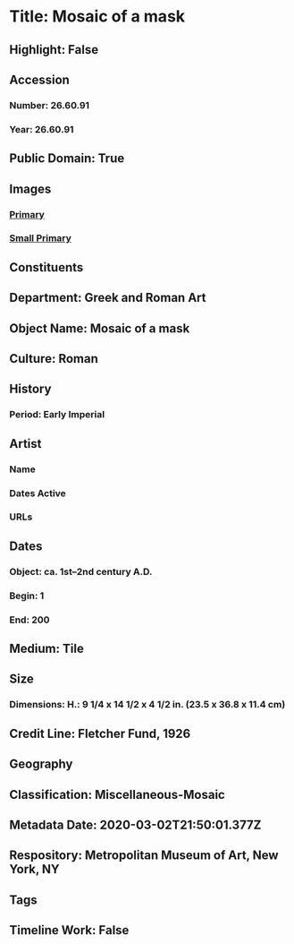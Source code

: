 # Title: Mosaic of a mask
## Highlight: False
## Accession
### Number: 26.60.91
### Year: 26.60.91
## Public Domain: True
## Images
### [Primary](https://images.metmuseum.org/CRDImages/gr/original/IMG_0773.jpg)
### [Small Primary](https://images.metmuseum.org/CRDImages/gr/web-large/IMG_0773.jpg)
## Constituents
## Department: Greek and Roman Art
## Object Name: Mosaic of a mask
## Culture: Roman
## History
### Period: Early Imperial
## Artist
### Name
### Dates Active
### URLs
## Dates
### Object: ca. 1st–2nd century A.D.
### Begin: 1
### End: 200
## Medium: Tile
## Size
### Dimensions: H.: 9 1/4 x 14 1/2 x 4 1/2 in. (23.5 x 36.8 x 11.4 cm)
## Credit Line: Fletcher Fund, 1926
## Geography
## Classification: Miscellaneous-Mosaic
## Metadata Date: 2020-03-02T21:50:01.377Z
## Respository: Metropolitan Museum of Art, New York, NY
## Tags
## Timeline Work: False